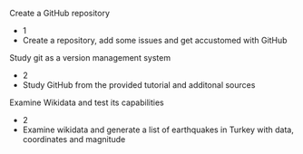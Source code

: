 Create a GitHub repository
  - 1
  - Create a repository, add some issues and get accustomed with GitHub

Study git as a version management system
  - 2
  - Study GitHub from the provided tutorial and additonal sources

Examine Wikidata and test its capabilities
 - 2
 - Examine wikidata and generate a list of earthquakes in Turkey with data, coordinates and magnitude
